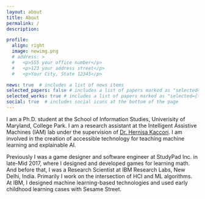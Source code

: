 ```yaml
---
layout: about
title: About
permalink: /
description:

profile:
  align: right
  image: newimg.png
  # address: >
  #   <p>555 your office number</p>
  #   <p>123 your address street</p>
  #   <p>Your City, State 12345</p>

news: true  # includes a list of news items
selected_papers: false # includes a list of papers marked as "selected={true}"
selected_works: true # includes a list of papers marked as "selected={true}"
social: true  # includes social icons at the bottom of the page
---
```

I am a Ph.D. student at the School of Information Studies, Univerisity of Maryland, College Park. I am a research assistant at the Intelligent Assistive Machines (IAM) lab under the supervision of [Dr. Hernisa Kaccori](https://scholar.google.com/citations?user=El-R5MEAAAAJ). I am involved in the creation of accessible technology for teaching machine learning and explainable AI.

Previously I was a game designer and software engineer at StudyPad Inc. in late-Mid 2017, where I designed and developed games for learning math. And before that, I was a Research Scientist at IBM Research Labs, New Delhi, India. Primarily I work on the intersection of HCI and ML algorithms. At IBM, I designed machine learning-based technologies and used early childhood learning cases with Sesame Street. 